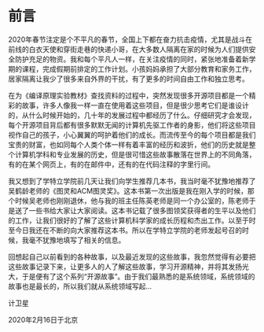 # 前言 

2020年春节注定是个不平凡的春节，全国上下都在奋力抗击疫情，尤其是战斗在前线的白衣天使和穿街走巷的快递小哥，在大多数人隔离在家的时候为人们提供安全防护充足的物资。我和每个平凡人一样，在关注疫情的同时，紧张地准备着新学期的课程，完成假期前排定的工作计划。小孩妈妈承担了大部分教育和家务工作，居家隔离让我少了很多来自外界的干扰，有了更多的时间自由工作和独立思考。

在为《编译原理实验教材》查找资料的过程中，突然发现很多开源项目都是一个精彩的故事，许多人像我一样一直在使用着这些项目，但是很少思考它们是谁设计的，从什么时候开始的，几十年的发展过程中都经历了什么。仔细研究才会发现，每个开源项目背后都有很多默默无闻的计算机先驱工作者的身影，他们将这些项目视作自己的孩子，小心翼翼的呵护着他们的成长。而流传至今的每个项目都是我们宝贵的财富，也如同每个人类个体一样有着丰富的经历和波折，他们的历史就是整个计算机学科和专业发展的历史，但是很可惜这些故事散落在世界上的不同角落，有的在某个网页上，有的在邮件中，还有的在代码注释的字里行间。

我又想到了学特立学院前几天让我们向学生推荐几本书，我当时毫不犹豫地推荐了吴鹤龄老师的《图灵和ACM图灵奖》。这本书第一次出版是我在刚入学的时候，那个时候吴老师也刚刚退休，他与我的班主任陈英老师是同一个办公室的，陈老师于是送了一些书给大家让大家阅读。这本书记载了很多图领奖获得者的生平以及他们的工作，让我们很好的了解了这些计算机科学家的成长历程和杰出工作。以至于时至今日我还在不断的向大家推荐这本书。所以在学特立学院的老师发起号召的时候，我毫不犹豫地填写了相关的信息。

回想起自己以前看到的各种故事，以及最近发现的这些故事，我忽然觉得有必要把这些故事记录下来，让更多人的人了解这些故事，学习开源精神，并将其发扬光大，于是便有了这个系列“开源故事”。由于我们最熟悉的是系统领域，系统领域的故事也是最长的，所以我们就从系统领域写起...

计卫星

2020年2月16日于北京


